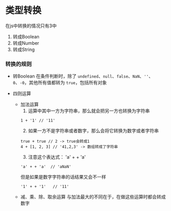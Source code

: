 # 类型转换


在js中转换的情况只有3中
1. 转成Boolean
2. 转成Number
3. 转成String

### 转换的规则

- 转Boolean
在条件判断时，除了 `undefined`、`null`、`false`、`NaN`、`''`、`0`、`-0`，其他所有值都转为 `true`，包括所有对象

- 四则运算
  - 加法运算
    1. 运算中其中一方为字符串，那么就会把另一方也转换为字符串
    ```
    1 + '1' // '11'
    ```
    2. 如果一方不是字符串或者数字，那么会将它转换为数字或者字符串
    ```
    true + true // 2 -> true会转成1
    4 + [1, 2, 3] // '41,2,3' -> 数组转成了字符串
    ```
    3. 注意这个表达式： 'a' + + 'a' 
    ```
    'a' + + 'a'  // 'aNaN'
    ```
    但是如果是数字字符串的话结果又会不一样
    ```
    '1' + + '1'   // '11'
    ```
  - 减、乘、除、取余运算
    与加法最大的不同在于，在做这些运算时都会转成数字
  
  <!-- - 比较运算
    1. 如果是对象，就通过 `toPrimitive` 转换对象
    2. 如果是字符串，就通过 `unicode` 字符索引来比较 -->
